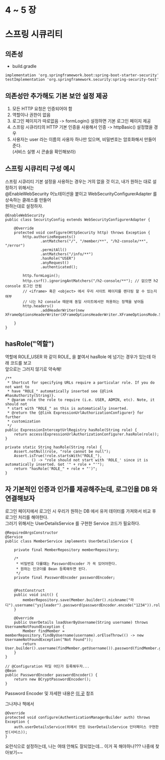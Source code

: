 4 ~ 5 장
===========
# 스프링 시큐리티
## 의존성
* build.gradle  
```
implementation 'org.springframework.boot:spring-boot-starter-security'
testImplementation 'org.springframework.security:spring-security-test'
```

## 의존성만 추가해도 기본 보안 설정 제공
1. 모든 HTTP 요청은 인증되어야 함
2. 역할이나 권한이 없음
3. 로그인 페이지가 따로없음 -> formLogin() 설정하면 기본 로그인 페이지 제공
4. 스프링 시큐리티의 HTTP 기본 인증을 사용해서 인증 -> httpBasic() 설정했을 경우
5. 사용자는 user 라는 이름의 사용자 하나만 있으며, 비밀번호는 암호화해서 만들어준다.    
(서비스 실행 시 콘솔을 확인해보라)

## 스프링 시큐리티 구성 예시
스프링 시큐리티 기본 설정을 사용하는 경우는 거의 없을 것 이고, 내가 원하는 대로 설정하기 위해서는  
@EnableWebSecurity 어노테이션을 붙이고 WebSecurityConfigurerAdapter 를 상속하는 클래스를 만들어  
원하는대로 설정하자.  

```
@EnableWebSecurity
public class SecurityConfig extends WebSecurityConfigurerAdapter {

    @Override
    protected void configure(HttpSecurity http) throws Exception {
        http.authorizeRequests()
                .antMatchers("/", "/member/**", "/h2-console/**", "/error")
                .permitAll()
                .antMatchers("/info/**")
                .hasRole("USER")
                .anyRequest()
                .authenticated();

        http.formLogin();
        http.csrf().ignoringAntMatchers("/h2-console/**"); // 없으면 h2 console 로그인 안됨
        // <iframe> 혹은 <object> 에서 우리 사이트 페이지를 렌더링 할 수 있는지 여부
        // 나는 h2 console 때문에 동일 사이트에서만 허용하는 정책을 넣어둠
        http.headers()
                .addHeaderWriter(new XFrameOptionsHeaderWriter(XFrameOptionsHeaderWriter.XFrameOptionsMode.SAMEORIGIN));

    }
}
```

## hasRole("역할")
역할에 ROLE_USER 와 같이 ROLE_ 을 붙여서 hasRole 에 넘기는 경우가 있는데 아래 코드를 보고  
앞으로는 그러지 않기로 약속해!  
```
/**
 * Shortcut for specifying URLs require a particular role. If you do not want to
 * have "ROLE_" automatically inserted see {@link #hasAuthority(String)}.
 * @param role the role to require (i.e. USER, ADMIN, etc). Note, it should not
 * start with "ROLE_" as this is automatically inserted.
 * @return the {@link ExpressionUrlAuthorizationConfigurer} for further
 * customization
 */
public ExpressionInterceptUrlRegistry hasRole(String role) {
    return access(ExpressionUrlAuthorizationConfigurer.hasRole(role));
}
```

```
private static String hasRole(String role) {
    Assert.notNull(role, "role cannot be null");
    Assert.isTrue(!role.startsWith("ROLE_"),
            () -> "role should not start with 'ROLE_' since it is automatically inserted. Got '" + role + "'");
    return "hasRole('ROLE_" + role + "')";
}
```

## 자 기본적인 인증과 인가를 제공해주는데, 로그인을 DB 와 연결해보자  
로그인 페이지에서 로그인 시 우리가 원하는 DB 에서 유저 데이터를 가져와서 비교 후 로그인 처리를 해야한다.  
그러기 위해서는 UserDetailsService 를 구현한 Service 코드가 필요하다.  

```
@RequiredArgsConstructor
@Service
public class MemberService implements UserDetailsService {

    private final MemberRepository memberRepository;

    /*
     * 비밀번호 다룰떄는 PasswordEncoder 가 꼭 있어야한다.
     * 원하는 인코더를 Bean 등록해두면 된다.
     */
    private final PasswordEncoder passwordEncoder;


    @PostConstruct
    public void init() {
        memberRepository.save(Member.builder().nickname("라디").username("ysjleader").password(passwordEncoder.encode("1234")).role("user").build());
    }

    @Override
    public UserDetails loadUserByUsername(String username) throws UsernameNotFoundException {
        Member findMember = memberRepository.findByUsername(username).orElseThrow(() -> new UsernameNotFoundException("Not Found"));
        return User.builder().username(findMember.getUsername()).password(findMember.getPassword()).roles(findMember.getRole()).build();
    }
}
```

```
// @Configuration 파일 어딘가 등록해두자...
@Bean
public PasswordEncoder passwordEncoder() {
    return new BCryptPasswordEncoder();
}
```

Password Encoder 및 자세한 내용은 [이 곳](https://github.com/Yangsiyoung/SpringSecurity/blob/master/docs/Authentication.md#10-bcryptpasswordencoder) 참조  


그나저나 책에서  
```
@Override
protected void configure(AuthenticationManagerBuilder auth) throws Exception {
    auth.userDetailsService(위에서 만든 UserDetailsService 인터페이스 구현한 빈(서비스));
}
```
요런식으로 설정하는데, 나는 여태 안해도 잘되었는데... 이거 꼭 해야하나??? 나중에 찾아보기~~  
